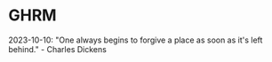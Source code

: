 # GHRM

2023-10-10: "One always begins to forgive a place as soon as it's left behind." - Charles Dickens